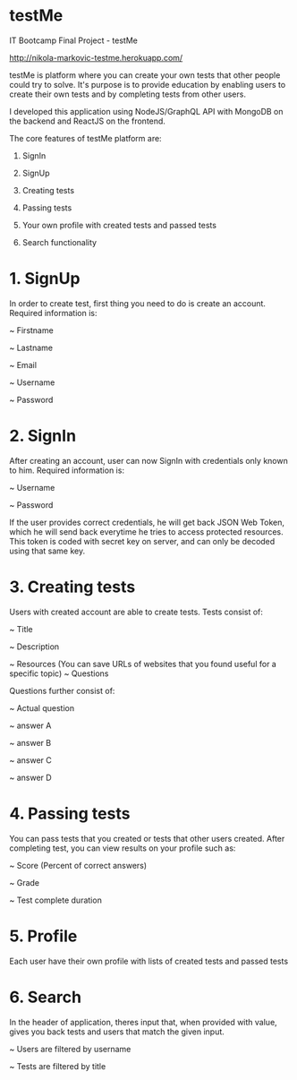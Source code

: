 # testMe
IT Bootcamp Final Project - testMe

http://nikola-markovic-testme.herokuapp.com/

testMe is platform where you can create your own tests that other people could try to solve.
It's purpose is to provide education by enabling users to create their own tests and by completing tests from other users.

I developed this application using NodeJS/GraphQL API with MongoDB on the backend and ReactJS on the frontend.

The core features of testMe platform are:
1. SignIn

2. SignUp

3. Creating tests

4. Passing tests

5. Your own profile with created tests and passed tests

6. Search functionality

# 1. SignUp
In order to create test, first thing you need to do is create an account. Required information is:

~ Firstname

~ Lastname

~ Email

~ Username

~ Password

# 2. SignIn
After creating an account, user can now SignIn with credentials only known to him. Required information is:

~ Username

~ Password

If the user provides correct credentials, he will get back JSON Web Token, which he will send back everytime he tries to access protected resources. This token is coded with secret key on server, and can only be decoded using that same key.

# 3. Creating tests
Users with created account are able to create tests. Tests consist of:

~ Title

~ Description

~ Resources (You can save URLs of websites that you found useful for a specific topic)
~ Questions


Questions further consist of:

~ Actual question

~ answer A

~ answer B

~ answer C

~ answer D

# 4. Passing tests
You can pass tests that you created or tests that other users created. After completing test, you can view results on your profile such as:

~ Score (Percent of correct answers)

~ Grade

~ Test complete duration

# 5. Profile
Each user have their own profile with lists of created tests and passed tests

# 6. Search
In the header of application, theres input that, when provided with value, gives you back tests and users that match the given input.

~ Users are filtered by username

~ Tests are filtered by title

